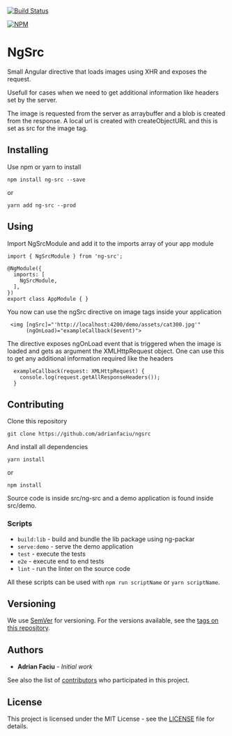 [![Build Status](https://travis-ci.org/adrianfaciu/ngSrc.svg?branch=master)](https://travis-ci.org/adrianfaciu/ngSrc)

[![NPM](https://nodei.co/npm/ng-src.png?compact=true)](https://npmjs.org/package/ng-src)

# NgSrc

Small Angular directive that loads images using XHR and exposes the request.

Usefull for cases when we need to get additional information like headers set by the server.

The image is requested from the server as arraybuffer and a blob is created from the response. A local url is created with createObjectURL and this is set as src for the image tag.

## Installing

Use npm or yarn to install
```
npm install ng-src --save
```
or
```
yarn add ng-src --prod
```
## Using

Import NgSrcModule and add it to the imports array of your app module
```
import { NgSrcModule } from 'ng-src';

@NgModule({
  imports: [
    NgSrcModule,
  ],
})
export class AppModule { }
```

You now can use the ngSrc directive on image tags inside your application
```
 <img [ngSrc]="'http://localhost:4200/demo/assets/cat300.jpg'"
      (ngOnLoad)="exampleCallback($event)">
```

The directive exposes ngOnLoad event that is triggered when the image is loaded and gets as argument the XMLHttpRequest object. One can use this to get any additional information required like the headers
```
  exampleCallback(request: XMLHttpRequest) {
    console.log(request.getAllResponseHeaders());
  }
```

## Contributing

Clone this repository
```
git clone https://github.com/adrianfaciu/ngsrc
```
And install all dependencies
```
yarn install
```
or
```
npm install
```
Source code is inside src/ng-src and a demo application is found inside src/demo.

### Scripts
- ```build:lib```   - build and bundle the lib package using ng-packar
- ```serve:demo```  - serve the demo application
- ```test```        - execute the tests
- ```e2e```         - execute end to end tests
- ```lint```        - run the linter on the source code

All these scripts can be used with ```npm run scriptName``` or ```yarn scriptName```.


## Versioning

We use [SemVer](http://semver.org/) for versioning. For the versions available, see the [tags on this repository](https://github.com/adrianfaciu/ngsrc/tags). 

## Authors

* **Adrian Faciu** - *Initial work*

See also the list of [contributors](https://github.com/adrianfaciu/ngsrc/contributors) who participated in this project.

## License

This project is licensed under the MIT License - see the [LICENSE](LICENSE) file for details.
